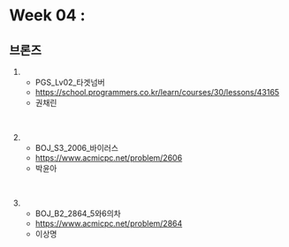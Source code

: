 
# Week 04 : 

## 브론즈

1. 
   - PGS_Lv02_타겟넘버
   - https://school.programmers.co.kr/learn/courses/30/lessons/43165
   - 권채린
  
<br>

2.  
   - BOJ_S3_2006_바이러스
   - https://www.acmicpc.net/problem/2606
   - 박윤아
  
<br>

3.
    - BOJ_B2_2864_5와6의차
    - https://www.acmicpc.net/problem/2864
    - 이상명
  


